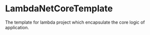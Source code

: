 # LambdaNetCoreTemplate
The template for lambda project which encapsulate the core logic of application.
